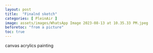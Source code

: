 ```yaml
---
layout: post
title:  "Finalnd sketch"
categories: [ PleinAir ]
image: assets/images/WhatsApp Image 2023-08-13 at 10.35.33 PM.jpeg
beforetoc: "from a picture"
toc: true
---
```


canvas acrylics painting